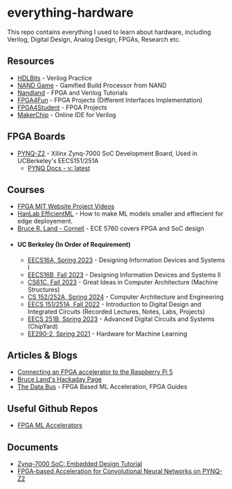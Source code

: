 # everything-hardware
This repo contains everything I used to learn about hardware, including Verilog, Digital Design, Analog Design, FPGAs, Research etc.

## Resources
- [HDLBits](https://hdlbits.01xz.net/) - Verilog Practice
- [NAND Game](https://nandgame.com/) - Gamified Build Processor from NAND
- [Nandland](https://www.nandland.com/) - FPGA and Verilog Tutorials
- [FPGA4Fun](http://www.fpga4fun.com/) - FPGA Projects (Different Interfaces Implementation)
- [FPGA4Student](https://www.fpga4student.com/) - FPGA Projects
- [MakerChip](https://makerchip.com/) - Online IDE for Verilog

## FPGA Boards

- [PYNQ-Z2](https://www.tulembedded.com/FPGA/ProductsPYNQ-Z2.html) - Xilinx Zynq-7000 SoC Development Board, Used in UCBerkeley's EECS151/251A
    - [PYNQ Docs - v: latest](https://pynq.readthedocs.io/)

## Courses

 - [FPGA MIT Website Project Videos](https://fpga.mit.edu/videos/2020/team01/video.mp4)
 - [HanLab EfficientML](https://hanlab.mit.edu/courses/2023-fall-65940)  - How to make ML models smaller and effiecient for edge deployement.
 - [Bruce R. Land - Cornell](https://people.ece.cornell.edu/land/) - ECE 5760 covers FPGA and SoC design
 - #### UC Berkeley (In Order of Requirement)
    - [EECS16A, Spring 2023](https://inst.eecs.berkeley.edu/~eecs16a/sp23/) - Designing Information Devices and Systems I
    - [EECS16B, Fall 2023](https://inst.eecs.berkeley.edu/~eecs16b/fa23/) - Designing Information Devices and Systems II
    - [CS61C, Fall 2023](https://inst.eecs.berkeley.edu/~cs61c/fa23/) - Great Ideas in Computer Architecture (Machine Structures)
    - [CS 152/252A, Spring 2024](https://www2.eecs.berkeley.edu/Courses/CS152/) - Computer Architecture and Engineering
    - [EECS 151/251A, Fall 2022](https://inst.eecs.berkeley.edu/~eecs151/fa22/) - Introduction to Digital Design and Integrated Circuits (Recorded Lectures, Notes, Labs, Projects)
    - [EECS 251B, Spring 2023](https://inst.eecs.berkeley.edu/~eecs251b/sp23/) - Advanced Digital Circuits and Systems (ChipYard)
    - [EE290-2, Spring 2021](https://inst.eecs.berkeley.edu/~ee290-2/sp21/) - Hardware for Machine Learning

 ## Articles & Blogs

 - [Connecting an FPGA accelerator to the Raspberry Pi 5](https://www.controlpaths.com/2024/02/18/connecting-litefury-to-raspberrypi5/)
 - [Bruce Land's Hackaday Page](https://hackaday.io/bruceland)
 - [The Data Bus](https://thedatabus.io/introduction) - FPGA Based ML Acceleration, FPGA Guides

 ## Useful Github Repos

 - [FPGA ML Accelerators](https://github.com/thedatabusdotio/fpga-ml-accelerator)

 ## Documents

 - [Zynq-7000 SoC: Embedded Design Tutorial](https://docs.xilinx.com/v/u/2019.2-English/ug1165-zynq-embedded-design-tutorial)
 - [FPGA-based Acceleration for Convolutional Neural Networks on PYNQ-Z2](https://pdfs.semanticscholar.org/bb9e/e09ca32c9bb1b7261bbc581e929603832ce6.pdf)